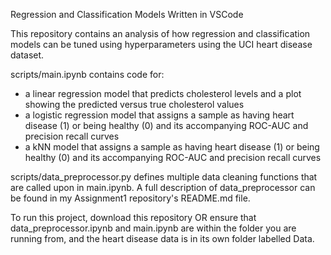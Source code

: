 Regression and Classification Models
Written in VSCode

This repository contains an analysis of how regression and classification models can be tuned using hyperparameters using the UCI heart disease dataset.

scripts/main.ipynb contains code for:
- a linear regression model that predicts cholesterol levels and a plot showing the predicted versus true cholesterol values
- a logistic regression model that assigns a sample as having heart disease (1) or being healthy (0) and its accompanying ROC-AUC and precision recall curves
- a kNN model that assigns a sample as having heart disease (1) or being healthy (0) and its accompanying ROC-AUC and precision recall curves

scripts/data_preprocessor.py defines multiple data cleaning functions that are called upon in main.ipynb. A full description of data_preprocessor can be found in my Assignment1 repository's README.md file.

To run this project, download this repository OR ensure that data_preprocessor.ipynb and main.ipynb are within the folder you are running from, and the heart disease data is in its own folder labelled Data.
